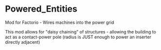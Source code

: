 # Powered_Entities
Mod for Factorio - Wires machines into the power grid

This mod allows for "daisy chaining" of structures - allowing the building to act as a contact-power pole (radius is JUST enough to power an inserter directly adjacent)
